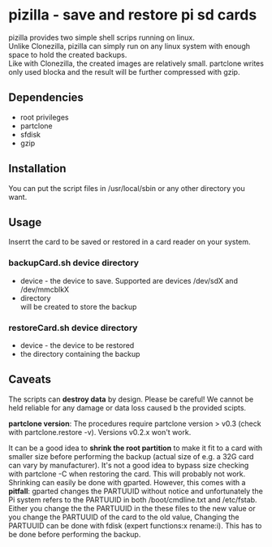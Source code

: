 # pizilla - save and restore pi sd cards
pizilla provides two simple shell scrips running on linux.  
Unlike Clonezilla, pizilla can simply run on any linux system with enough space to hold the created backups.  
Like with Clonezilla, the created images are relatively small. partclone writes only used blocka and the result will be further compressed with gzip.
## Dependencies
- root privileges
- partclone
- sfdisk
- gzip
## Installation
You can put the script files in /usr/local/sbin or any other directory you want. 
## Usage
Inserrt the card to be saved or restored in a card reader on your system.
### backupCard.sh device directory
- device - the device to save. Supported are devices /dev/sdX and /dev/mmcblkX
- directory  
  will be created to store the backup
### restoreCard.sh device directory
- device - the device to be restored
- the directory containing the backup
## Caveats
The scripts can **destroy data** by design. Please be careful! We cannot be held reliable for any damage or data loss caused b the provided scipts.

**partclone version**: The procedures require partclone version > v0.3 (check with partclone.restore -v). Versions v0.2.x won't work.

It can be a good idea to **shrink the root partition** to make it fit to a card with smaller size before performing the backup (actual size of e.g. a 32G card can vary by manufacturer). It's not a good idea to bypass size checking with partclone -C when restoring the card. This will probably not work. Shrinking can easily be done with gparted. However, this comes with a **pitfall**: gparted changes the PARTUUID without notice and unfortunately the Pi system refers to the PARTUUID in both /boot/cmdline.txt and /etc/fstab. Either you change the the PARTUUID in the these files to the new value or you change the PARTUUID of the card to the old value, Changing the PARTUUID can be done with fdisk (expert functions:x rename:i). This has to be done before performing the backup. 
